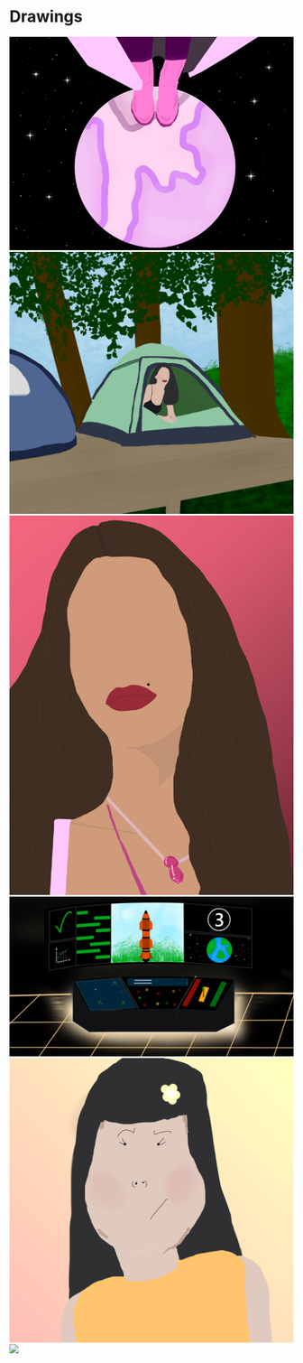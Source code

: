# Drawings
![](https://github.com/damlahub/Drawings/blob/main/pinkplanet.png)
![](https://github.com/damlahub/Drawings/blob/main/camp.jpg)
![](https://github.com/damlahub/Drawings/blob/main/damla.jpeg)
![](https://github.com/damlahub/Drawings/blob/main/controlcenter.png)
![](https://github.com/damlahub/Drawings/blob/main/idk.png)
![](https://github.com/damlahub/Drawings/blob/main/todo.png)
